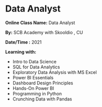 # Data Analyst

**Online Class Name:** Data Analyst

**By:** SCB Academy with Skooldio , CU

**Date/Time :** 2021

**Learning with:** 
- Intro to Data Science
- SQL for Data Analytics
- Exploratory Data  Analysis with MS Excel
- Power BI Essentials
- Dashboard Design Principles
- Hands-On Power BI
- Programming in Python
- Crunching Data with Pandas

